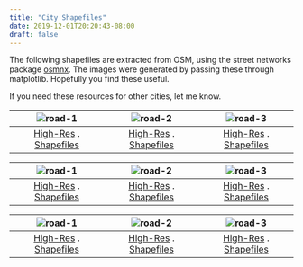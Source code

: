 ```yaml
---
title: "City Shapefiles"
date: 2019-12-01T20:20:43-08:00
draft: false
---
```


The following shapefiles are extracted from OSM, using the street networks package [osmnx](https://github.com/gboeing/osmnx). The images were generated by passing these through matplotlib. Hopefully you find these useful.

If you need these resources for other cities, let me know.

![road-1](/img/delhi_quilt.png "title-1") | ![road-2](/img/mumbai_quilt.png "title-2") | ![road-3](/img/bangalore_quilt.png "title-1")
|:---:|:---:|:---:|
| [High-Res](/img/delhi_quilt.png) . [Shapefiles](/resources/delhi-street.zip) |  [High-Res](/img/mumbai_quilt.png) . [Shapefiles](/resources/mumbai-street.zip) | [High-Res](/img/bangalore_quilt.png) . [Shapefiles](/resources/bangalore-street.zip) |


![road-1](/img/kolkata_quilt.png "title-1") | ![road-2](/img/hyderabad_quilt.png "title-2") | ![road-3](/img/chennai_quilt.png "title-1")
|:---:|:---:|:---:|
| [High-Res](/img/kolkata_quilt.png) . [Shapefiles](/resources/kolkata-street.zip) |  [High-Res](/img/hyderabad_quilt.png) . [Shapefiles](/resources/hyderabad-street.zip) | [High-Res](/img/chennai_quilt.png) . [Shapefiles](/resources/chennai-street.zip) |


![road-1](/img/pune_quilt.png "title-1") | ![road-2](/img/lucknow_quilt.png "title-2") | ![road-3](/img/madurai_quilt.png "title-1")
|:---:|:---:|:---:|
| [High-Res](/img/pune_quilt.png) . [Shapefiles](/resources/pune-street.zip) |  [High-Res](/img/lucknow_quilt.png) . [Shapefiles](/resources/lucknow-street.zip) | [High-Res](/img/madurai_quilt.png) . [Shapefiles](/resources/madurai-street.zip) |